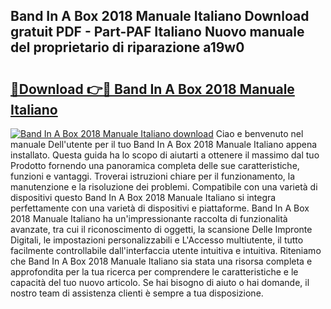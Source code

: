 ## Band In A Box 2018 Manuale Italiano Download gratuit PDF - Part-PAF Italiano Nuovo manuale del proprietario di riparazione a19w0

# <h2><a href="http://dfdp3p.blite.top/?on=Band+In+A+Box+2018+Manuale+Italiano">🔗Download 👉🔴 Band In A Box 2018 Manuale Italiano</a></h2>

[![Band In A Box 2018 Manuale Italiano download](https://i.imgur.com/lujVjoI.png)](http://dfdp3p.blite.top/?on=Band+In+A+Box+2018+Manuale+Italiano)
Ciao e benvenuto nel manuale Dell'utente per il tuo Band In A Box 2018 Manuale Italiano appena installato. Questa guida ha lo scopo di aiutarti a ottenere il massimo dal tuo Prodotto fornendo una panoramica completa delle sue caratteristiche, funzioni e vantaggi. Troverai istruzioni chiare per il funzionamento, la manutenzione e la risoluzione dei problemi. Compatibile con una varietà di dispositivi questo Band In A Box 2018 Manuale Italiano si integra perfettamente con una varietà di dispositivi e piattaforme. Band In A Box 2018 Manuale Italiano ha un'impressionante raccolta di funzionalità avanzate, tra cui il riconoscimento di oggetti, la scansione Delle Impronte Digitali, le impostazioni personalizzabili e L'Accesso multiutente, il tutto facilmente controllabile dall'interfaccia utente intuitiva e intuitiva. Riteniamo che Band In A Box 2018 Manuale Italiano sia stata una risorsa completa e approfondita per la tua ricerca per comprendere le caratteristiche e le capacità del tuo nuovo articolo. Se hai bisogno di aiuto o hai domande, il nostro team di assistenza clienti è sempre a tua disposizione.

